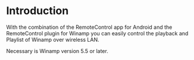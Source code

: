 # Introduction #

With the combination of the RemoteControl app for Android and the RemoteControl plugin for Winamp you can easily control the playback and Playlist of Winamp over wireless LAN.

Necessary is Winamp version 5.5 or later.